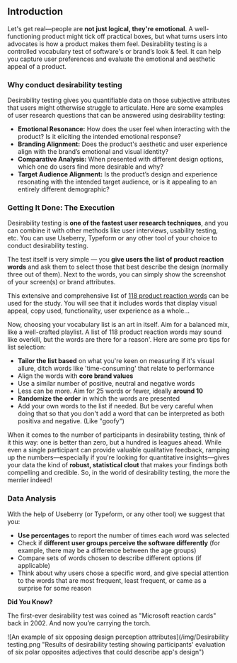 ## Introduction
Let's get real—people are **not just logical, they're emotional**. A well-functioning product might tick off practical boxes, but what turns users into advocates is how a product makes them feel.  Desirability testing is a controlled vocabulary test of software's or brand’s look & feel. It can help you capture user preferences and evaluate the emotional and aesthetic appeal of a product.

### Why conduct desirability testing
Desirability testing gives you quantifiable data on those subjective attributes that users might otherwise struggle to articulate. Here are some examples of user research questions that can be answered using desirability testing:

- **Emotional Resonance:** How does the user feel when interacting with the product? Is it eliciting the intended emotional response?
- **Branding Alignment:** Does the product's aesthetic and user experience align with the brand’s emotional and visual identity?
- **Comparative Analysis:** When presented with different design options, which one do users find more desirable and why?
- **Target Audience Alignment:** Is the product’s design and experience resonating with the intended target audience, or is it appealing to an entirely different demographic?

### Getting It Done: The Execution
Desirability testing is **one of the fastest user research techniques**, and you can combine it with other methods like user interviews, usability testing, etc. You can use Useberry, Typeform or any other tool of your choice to conduct desirability testing. 

The test itself is very simple — you **give users the list of product reaction words** and ask them to select those that best describe the design (normally three out of them). Next to the words, you can simply show the screenshot of your screen(s) or brand attributes.

This extensive and comprehensive list of [118 product reaction words](https://www.nngroup.com/articles/desirability-reaction-words/) can be used for the study. You will see that it includes words that display visual appeal, copy used, functionality, user experience as a whole…

Now, choosing your vocabulary list is an art in itself. Aim for a balanced mix, like a well-crafted playlist. A list of 118 product reaction words may sound like overkill, but the words are there for a reason'. Here are some pro tips for list selection:

- **Tailor the list based** on what you're keen on measuring if it's visual allure, ditch words like 'time-consuming' that relate to performance
- Align the words with **core brand values**
- Use a similar number of positive, neutral and negative words
- Less can be more. Aim for 25 words or fewer, ideally **around 10**
- **Randomize the order** in which the words are presented
- Add your own words to the list if needed. But be very careful when doing that so that you don't add a word that can be interpreted as both positiva and negative. (Like "goofy")

When it comes to the number of participants in desirability testing, think of it this way: one is better than zero, but a hundred is leagues ahead. While even a single participant can provide valuable qualitative feedback, ramping up the numbers—especially if you're looking for quantitative insights—gives your data the kind of **robust, statistical clout** that makes your findings both compelling and credible. So, in the world of desirability testing, the more the merrier indeed!

### Data Analysis
With the help of Useberry (or Typeform, or any other tool) we suggest that you:

- **Use percentages** to report the number of times each word was selected
- Check if **different user groups perceive the software differently** (for example, there may be a difference between the age groups)
- Compare sets of words chosen to describe different options (if applicable)
- Think about why users chose a specific word, and give special attention to the words that are most frequent, least frequent, or came as a surprise for some reason

**Did You Know?**

The first-ever desirability test was coined as "Microsoft reaction cards" back in 2002. And now you’re carrying the torch.

![An example of six opposing design perception attributes](/img/Desirability testing.png "Results of desirability testing showing participants' evaluation of six polar opposites adjectives that could describe app's design")

